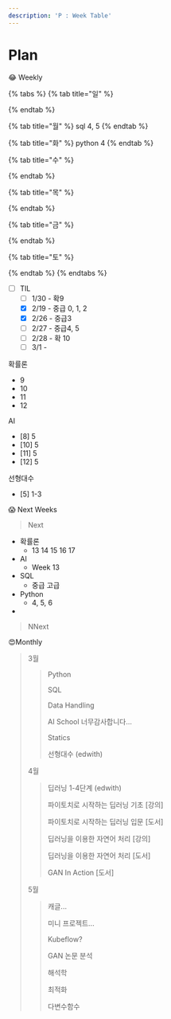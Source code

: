 ```yaml
---
description: 'P : Week Table'
---
```


# Plan

😂 Weekly

{% tabs %}
{% tab title="일" %}

{% endtab %}

{% tab title="월" %}
sql 4, 5
{% endtab %}

{% tab title="화" %}
python 4
{% endtab %}

{% tab title="수" %}

{% endtab %}

{% tab title="목" %}

{% endtab %}

{% tab title="금" %}

{% endtab %}

{% tab title="토" %}

{% endtab %}
{% endtabs %}

* [ ] TIL
  * [ ] 1/30 - 확9
  * [x] 2/19 - 중급 0, 1, 2
  * [x] 2/26 - 중급3
  * [ ] 2/27 - 중급4, 5
  * [ ] 2/28 - 확 10
  * [ ] 3/1 - 

확률론

* 9
* 10
* 11
* 12

AI

* \[8\] 5
* \[10\] 5
* \[11\] 5
* \[12\] 5

선형대수

* \[5\] 1-3





😱 Next Weeks

> Next

* 확률론
  * 13 14 15 16 17
* AI
  * Week 13
* SQL
  * 중급 고급
* Python
  * 4, 5, 6
* 
> NNext





😍Monthly

> 3월
>
> > Python
> >
> > SQL
> >
> > Data Handling
> >
> > AI School 너무감사합니다...
> >
> > Statics
> >
> > 선형대수 \(edwith\)
>
> 4월
>
> > 딥러닝 1-4단계 \(edwith\)
> >
> > 파이토치로 시작하는 딥러닝 기초 \[강의\]
> >
> > 파이토치로 시작하는 딥러닝 입문 \[도서\]
> >
> > 딥러닝을 이용한 자연어 처리 \[강의\]
> >
> > 딥러닝을 이용한 자연어 처리 \[도서\]
> >
> > GAN In Action \[도서\]
>
> 5월
>
> > 캐글...
> >
> > 미니 프로젝트...
> >
> > Kubeflow?
> >
> > GAN 논문 분석
> >
> > 해석학
> >
> > 최적화
> >
> > 다변수함수

